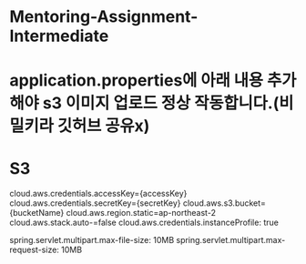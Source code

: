 # Mentoring-Assignment-Intermediate
#
# application.properties에 아래 내용 추가해야 s3 이미지 업로드 정상 작동합니다.(비밀키라 깃허브 공유x)
# S3
cloud.aws.credentials.accessKey={accessKey}
cloud.aws.credentials.secretKey={secretKey}
cloud.aws.s3.bucket={bucketName}
cloud.aws.region.static=ap-northeast-2
cloud.aws.stack.auto-=false
cloud.aws.credentials.instanceProfile: true

spring.servlet.multipart.max-file-size: 10MB
spring.servlet.multipart.max-request-size: 10MB
